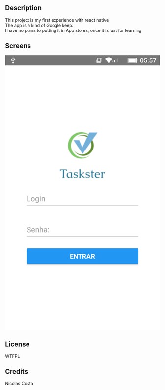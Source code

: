 ## Description
This project is my first experience with react native  
The app is a kind of Google keep.  
I have no plans to putting it in App stores, once it is just for learning  

## Screens
![Screenshot](ss/1.png)

## License
WTFPL

## Credits
Nícolas Costa
